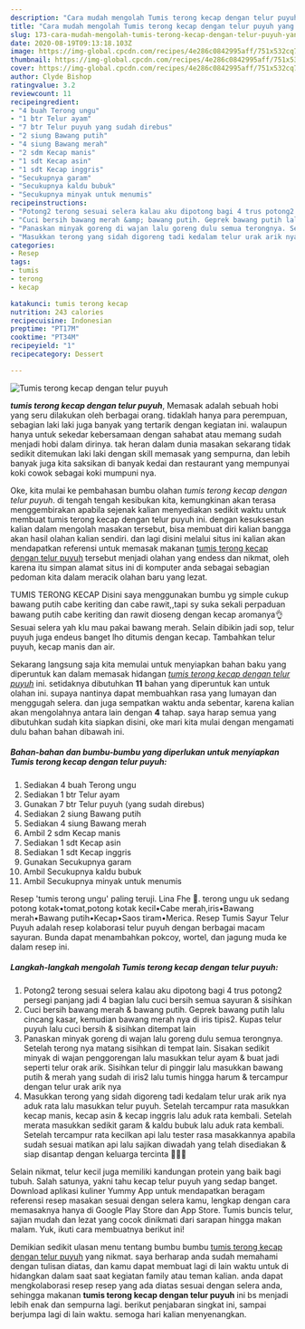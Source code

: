 ```yaml
---
description: "Cara mudah mengolah Tumis terong kecap dengan telur puyuh yang nikmat"
title: "Cara mudah mengolah Tumis terong kecap dengan telur puyuh yang nikmat"
slug: 173-cara-mudah-mengolah-tumis-terong-kecap-dengan-telur-puyuh-yang-nikmat
date: 2020-08-19T09:13:18.103Z
image: https://img-global.cpcdn.com/recipes/4e286c0842995aff/751x532cq70/tumis-terong-kecap-dengan-telur-puyuh-foto-resep-utama.jpg
thumbnail: https://img-global.cpcdn.com/recipes/4e286c0842995aff/751x532cq70/tumis-terong-kecap-dengan-telur-puyuh-foto-resep-utama.jpg
cover: https://img-global.cpcdn.com/recipes/4e286c0842995aff/751x532cq70/tumis-terong-kecap-dengan-telur-puyuh-foto-resep-utama.jpg
author: Clyde Bishop
ratingvalue: 3.2
reviewcount: 11
recipeingredient:
- "4 buah Terong ungu"
- "1 btr Telur ayam"
- "7 btr Telur puyuh yang sudah direbus"
- "2 siung Bawang putih"
- "4 siung Bawang merah"
- "2 sdm Kecap manis"
- "1 sdt Kecap asin"
- "1 sdt Kecap inggris"
- "Secukupnya garam"
- "Secukupnya kaldu bubuk"
- "Secukupnya minyak untuk menumis"
recipeinstructions:
- "Potong2 terong sesuai selera kalau aku dipotong bagi 4 trus potong2 persegi panjang jadi 4 bagian lalu cuci bersih semua sayuran &amp; sisihkan"
- "Cuci bersih bawang merah &amp; bawang putih. Geprek bawang putih lalu cincang kasar, kemudian bawang merah nya di iris tipis2. Kupas telur puyuh lalu cuci bersih &amp; sisihkan ditempat lain"
- "Panaskan minyak goreng di wajan lalu goreng dulu semua terongnya. Setelah terong nya matang sisihkan di tempat lain. Sisakan sedikit minyak di wajan penggorengan lalu masukkan telur ayam &amp; buat jadi seperti telur orak arik. Sisihkan telur di pinggir lalu masukkan bawang putih &amp; merah yang sudah di iris2 lalu tumis hingga harum &amp; tercampur dengan telur urak arik nya"
- "Masukkan terong yang sidah digoreng tadi kedalam telur urak arik nya aduk rata lalu masukkan telur puyuh. Setelah tercampur rata masukkan kecap manis, kecap asin &amp; kecap inggris lalu aduk rata kembali. Setelah merata masukkan sedikit garam &amp; kaldu bubuk lalu aduk rata kembali. Setelah tercampur rata kecilkan api lalu tester rasa masakkannya apabila sudah sesuai matikan api lalu sajikan diwadah yang telah disediakan &amp; siap disantap dengan keluarga tercinta 🥰🥰🥰"
categories:
- Resep
tags:
- tumis
- terong
- kecap

katakunci: tumis terong kecap 
nutrition: 243 calories
recipecuisine: Indonesian
preptime: "PT17M"
cooktime: "PT34M"
recipeyield: "1"
recipecategory: Dessert

---
```



![Tumis terong kecap dengan telur puyuh](https://img-global.cpcdn.com/recipes/4e286c0842995aff/751x532cq70/tumis-terong-kecap-dengan-telur-puyuh-foto-resep-utama.jpg)

<b><i>tumis terong kecap dengan telur puyuh</i></b>, Memasak adalah sebuah hobi yang seru dilakukan oleh berbagai orang. tidaklah hanya para perempuan, sebagian laki laki juga banyak yang tertarik dengan kegiatan ini. walaupun hanya untuk sekedar kebersamaan dengan sahabat atau memang sudah menjadi hobi dalam dirinya. tak heran dalam dunia masakan sekarang tidak sedikit ditemukan laki laki dengan skill memasak yang sempurna, dan lebih banyak juga kita saksikan di banyak kedai dan restaurant yang mempunyai koki cowok sebagai koki mumpuni nya.

Oke, kita mulai ke pembahasan bumbu olahan <i>tumis terong kecap dengan telur puyuh</i>. di tengah tengah kesibukan kita, kemungkinan akan terasa menggembirakan apabila sejenak kalian menyediakan sedikit waktu untuk membuat tumis terong kecap dengan telur puyuh ini. dengan kesuksesan kalian dalam mengolah masakan tersebut, bisa membuat diri kalian bangga akan hasil olahan kalian sendiri. dan lagi disini melalui situs ini kalian akan mendapatkan referensi untuk memasak makanan <u>tumis terong kecap dengan telur puyuh</u> tersebut menjadi olahan yang endess dan nikmat, oleh karena itu simpan alamat situs ini di komputer anda sebagai sebagian pedoman kita dalam meracik olahan baru yang lezat.

TUMIS TERONG KECAP Disini saya menggunakan bumbu yg simple cukup bawang putih cabe keriting dan cabe rawit,,tapi sy suka sekali perpaduan bawang putih cabe keriting dan rawit dioseng dengan kecap aromanya👌 Sesuai selera yah klu mau pakai bawang merah. Selain dibikin jadi sop, telur puyuh juga endeus banget lho ditumis dengan kecap. Tambahkan telur puyuh, kecap manis dan air.


Sekarang langsung saja kita memulai untuk menyiapkan bahan baku yang diperuntuk kan dalam memasak hidangan <u><i>tumis terong kecap dengan telur puyuh</i></u> ini. setidaknya dibutuhkan <b>11</b> bahan yang diperuntuk kan untuk olahan ini. supaya nantinya dapat membuahkan rasa yang lumayan dan menggugah selera. dan juga sempatkan waktu anda sebentar, karena kalian akan mengolahnya antara lain dengan <b>4</b> tahap. saya harap semua yang dibutuhkan sudah kita siapkan disini, oke mari kita mulai dengan mengamati dulu bahan bahan dibawah ini.

<!--inarticleads1-->

##### Bahan-bahan dan bumbu-bumbu yang diperlukan untuk menyiapkan Tumis terong kecap dengan telur puyuh:

1. Sediakan 4 buah Terong ungu
1. Sediakan 1 btr Telur ayam
1. Gunakan 7 btr Telur puyuh (yang sudah direbus)
1. Sediakan 2 siung Bawang putih
1. Sediakan 4 siung Bawang merah
1. Ambil 2 sdm Kecap manis
1. Sediakan 1 sdt Kecap asin
1. Sediakan 1 sdt Kecap inggris
1. Gunakan Secukupnya garam
1. Ambil Secukupnya kaldu bubuk
1. Ambil Secukupnya minyak untuk menumis


Resep &#39;tumis terong ungu&#39; paling teruji. Lina Fhe 🍂. terong ungu uk sedang potong kotak•tomat,potong kotak kecil•Cabe merah,iris•Bawang merah•Bawang putih•Kecap•Saos tiram•Merica. Resep Tumis Sayur Telur Puyuh adalah resep kolaborasi telur puyuh dengan berbagai macam sayuran. Bunda dapat menambahkan pokcoy, wortel, dan jagung muda ke dalam resep ini. 

<!--inarticleads2-->

##### Langkah-langkah mengolah Tumis terong kecap dengan telur puyuh:

1. Potong2 terong sesuai selera kalau aku dipotong bagi 4 trus potong2 persegi panjang jadi 4 bagian lalu cuci bersih semua sayuran &amp; sisihkan
1. Cuci bersih bawang merah &amp; bawang putih. Geprek bawang putih lalu cincang kasar, kemudian bawang merah nya di iris tipis2. Kupas telur puyuh lalu cuci bersih &amp; sisihkan ditempat lain
1. Panaskan minyak goreng di wajan lalu goreng dulu semua terongnya. Setelah terong nya matang sisihkan di tempat lain. Sisakan sedikit minyak di wajan penggorengan lalu masukkan telur ayam &amp; buat jadi seperti telur orak arik. Sisihkan telur di pinggir lalu masukkan bawang putih &amp; merah yang sudah di iris2 lalu tumis hingga harum &amp; tercampur dengan telur urak arik nya
1. Masukkan terong yang sidah digoreng tadi kedalam telur urak arik nya aduk rata lalu masukkan telur puyuh. Setelah tercampur rata masukkan kecap manis, kecap asin &amp; kecap inggris lalu aduk rata kembali. Setelah merata masukkan sedikit garam &amp; kaldu bubuk lalu aduk rata kembali. Setelah tercampur rata kecilkan api lalu tester rasa masakkannya apabila sudah sesuai matikan api lalu sajikan diwadah yang telah disediakan &amp; siap disantap dengan keluarga tercinta 🥰🥰🥰


Selain nikmat, telur kecil juga memiliki kandungan protein yang baik bagi tubuh. Salah satunya, yakni tahu kecap telur puyuh yang sedap banget. Download aplikasi kuliner Yummy App untuk mendapatkan beragam referensi resep masakan sesuai dengan selera kamu, lengkap dengan cara memasaknya hanya di Google Play Store dan App Store. Tumis buncis telur, sajian mudah dan lezat yang cocok dinikmati dari sarapan hingga makan malam. Yuk, ikuti cara membuatnya berikut ini! 

Demikian sedikit ulasan menu tentang bumbu bumbu <u>tumis terong kecap dengan telur puyuh</u> yang nikmat. saya berharap anda sudah memahami dengan tulisan diatas, dan kamu dapat membuat lagi di lain waktu untuk di hidangkan dalam saat saat kegiatan family atau teman kalian. anda dapat mengkolaborasi resep resep yang ada diatas sesuai dengan selera anda, sehingga makanan <b>tumis terong kecap dengan telur puyuh</b> ini bs menjadi lebih enak dan sempurna lagi. berikut penjabaran singkat ini, sampai berjumpa lagi di lain waktu. semoga hari kalian menyenangkan.
